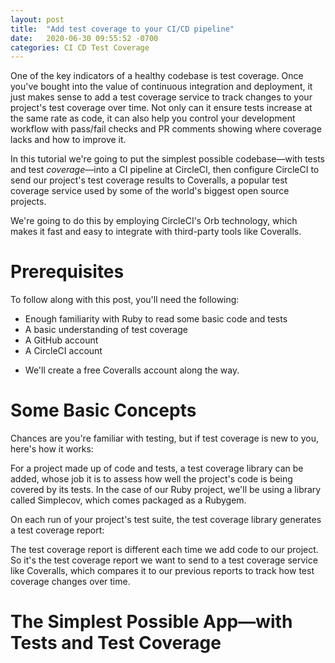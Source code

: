 ```yaml
---
layout: post
title:  "Add test coverage to your CI/CD pipeline"
date:   2020-06-30 09:55:52 -0700
categories: CI CD Test Coverage
---
```


One of the key indicators of a healthy codebase is test coverage. Once you've bought into the value of continuous integration and deployment, it just makes sense to add a test coverage service to track changes to your project's test coverage over time. Not only can it ensure tests increase at the same rate as code, it can also help you control your development workflow with pass/fail checks and PR comments showing where coverage lacks and how to improve it.

In this tutorial we're going to put the simplest possible codebase&mdash;with tests and test *coverage*&mdash;into a CI pipeline at CircleCI, then configure CircleCI to send our project's test coverage results to Coveralls, a popular test coverage service used by some of the world's biggest open source projects. 

We're going to do this by employing CircleCI's Orb technology, which makes it fast and easy to integrate with third-party tools like Coveralls. 

# Prerequisites

To follow along with this post, you'll need the following:

- Enough familiarity with Ruby to read some basic code and tests
- A basic understanding of test coverage
- A GitHub account
- A CircleCI account

* We'll create a free Coveralls account along the way.

# Some Basic Concepts

Chances are you're familiar with testing, but if test coverage is new to you, here's how it works:

For a project made up of code and tests, a test coverage library can be added, whose job it is to assess how well the project's code is being covered by its tests. In the case of our Ruby project, we'll be using a library called Simplecov, which comes packaged as a Rubygem. 

On each run of your project's test suite, the test coverage library generates a test coverage report:



The test coverage report is different each time we add code to our project. So it's the test coverage report we want to send to a test coverage service like Coveralls, which compares it to our previous reports to track how test coverage changes over time.

# The Simplest Possible App&mdash;with Tests and Test Coverage


